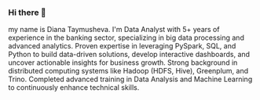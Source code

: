 ### Hi there 👋

my name is Diana Taymusheva.
I'm Data Analyst with 5+ years of experience in the banking sector, specializing in big data processing and advanced analytics. Proven expertise in leveraging PySpark, SQL, and Python to build data-driven solutions, develop interactive dashboards, and uncover actionable insights for business growth. Strong background in distributed computing systems like Hadoop (HDFS, Hive), Greenplum, and Trino. Completed advanced training in Data Analysis and Machine Learning to continuously enhance technical skills.
